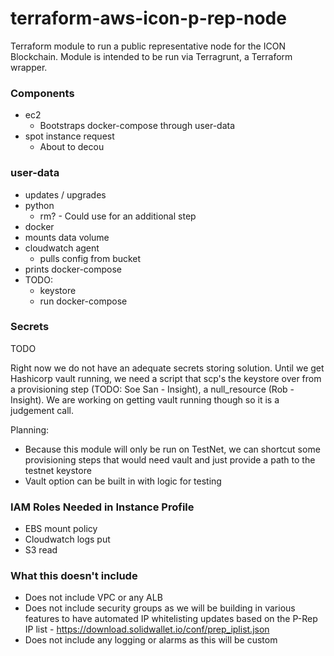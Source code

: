 # terraform-aws-icon-p-rep-node

Terraform module to run a public representative node for the ICON Blockchain. Module is intended to be run via 
Terragrunt, a Terraform wrapper.


### Components 

- ec2
    - Bootstraps docker-compose through user-data 
- spot instance request 
    - About to decou

### user-data 

- updates / upgrades 
- python 
    - rm? - Could use for an additional step 
- docker 
- mounts data volume 
- cloudwatch agent 
    - pulls config from bucket 
- prints docker-compose 
- TODO:
    - keystore
    - run docker-compose 

### Secrets 

TODO

Right now we do not have an adequate secrets storing solution.  Until we get Hashicorp vault running, we need a script 
that scp's the keystore over from a provisioning step (TODO: Soe San - Insight), a null_resource (Rob - Insight). 
We are working on getting vault running though so it is a judgement call. 

Planning: 
- Because this module will only be run on TestNet, we can shortcut some provisioning steps that would need vault and 
just provide a path to the testnet keystore 
- Vault option can be built in with logic for testing 


### IAM Roles Needed in Instance Profile 

- EBS mount policy 
- Cloudwatch logs put 
- S3 read 


### What this doesn't include 

- Does not include VPC or any ALB 
- Does not include security groups as we will be building in various features to have automated IP whitelisting 
updates based on the P-Rep IP list - https://download.solidwallet.io/conf/prep_iplist.json
- Does not include any logging or alarms as this will be custom     
